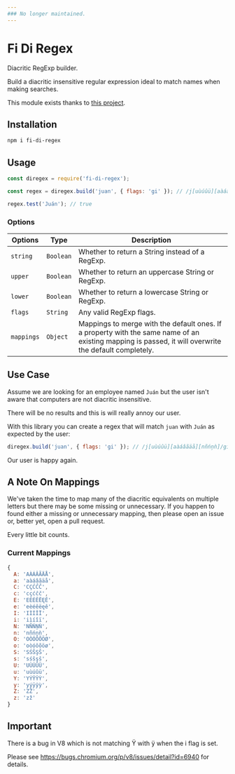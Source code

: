 ```yaml
---
### No longer maintained.
---
```


# Fi Di Regex

Diacritic RegExp builder.

Build a diacritic insensitive regular expression ideal to match names when making searches.

This module exists thanks to [this project](https://github.com/pocesar/js-diacritic-regex).

## Installation

```sh
npm i fi-di-regex
```


## Usage

```js
const diregex = require('fi-di-regex');

const regex = diregex.build('juan', { flags: 'gi' }); // /j[uùúûü][aàáâãäå][nñńņǹ]/gi

regex.test('Juán'); // true
```


### Options

| Options | Type | Description |
|---|---|---|
| `string` | `Boolean` | Whether to return a String instead of a RegExp. |
| `upper` | `Boolean` | Whether to return an uppercase String or RegExp. |
| `lower` | `Boolean` | Whether to return a lowercase String or RegExp. |
| `flags` | `String` | Any valid RegExp flags. |
| `mappings` | `Object` | Mappings to merge with the default ones. If a property with the same name of an existing mapping is passed, it will overwrite the default completely. |


## Use Case

Assume we are looking for an employee named `Juán` but the user isn't aware that computers are not diacritic insensitive.

There will be no results and this is will really annoy our user.

With this library you can create a regex that will match `juan` with `Juán` as expected by the user:

```js
diregex.build('juan', { flags: 'gi' }); // /j[uùúûü][aàáâãäå][nñńņǹ]/gi
```

Our user is happy again.


## A Note On Mappings

We've taken the time to map many of the diacritic equivalents on multiple letters but there may be some missing or unnecessary. If you happen to found either a missing or unnecessary mapping, then please open an issue or, better yet, open a pull request.

Every little bit counts.


### Current Mappings

```js
{
  A: 'AÀÁÂÃÄÅ',
  a: 'aàáâãäå',
  C: 'CÇĆĈČ',
  c: 'cçćĉč',
  E: 'EÈÉÊËĘĚ',
  e: 'eèéêëęě',
  I: 'IÌÍÎÏ',
  i: 'iìíîï',
  N: 'NÑŃŅǸ',
  n: 'nñńņǹ',
  O: 'OÒÓÔÕÖØ',
  o: 'oòóôõöø',
  S: 'SŚŜŞŠ',
  s: 'sśŝşš',
  U: 'UÙÚÛÜ',
  u: 'uùúûü',
  Y: 'YÝŸŶỲ',
  y: 'yýÿŷỳ',
  Z: 'ZŽ',
  z: 'zž'
}
```


## Important

There is a bug in V8 which is not matching Ÿ with ÿ when the i flag is set.

Please see https://bugs.chromium.org/p/v8/issues/detail?id=6940 for details.



